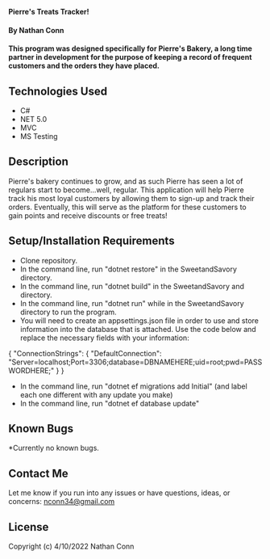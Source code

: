 **Pierre's Treats Tracker!**

#### By **Nathan Conn**

#### This program was designed specifically for Pierre's Bakery, a long time partner in development for the purpose of keeping a record of frequent customers and the orders they have placed.


## Technologies Used

* C#
* NET 5.0
* MVC
* MS Testing



## Description

Pierre's bakery continues to grow, and as such Pierre has seen a lot of regulars start to become...well, regular. This application will help Pierre track his most loyal customers by allowing them to sign-up and track their orders. Eventually, this will serve as the platform for these customers to gain points and receive discounts or free treats!

## Setup/Installation Requirements

* Clone repository.
* In the command line, run "dotnet restore" in the SweetandSavory directory.
* In the command line, run "dotnet build" in  the SweetandSavory and directory.
* In the command line, run "dotnet run" while in the SweetandSavory directory to run the program.
* You will need to create an appsettings.json file in order to use and store information into the database that is attached. Use the code below and replace the necessary fields with your information:

{
    "ConnectionStrings": {
        "DefaultConnection": "Server=localhost;Port=3306;database=DBNAMEHERE;uid=root;pwd=PASSWORDHERE;"
    }
}

* In the command line, run "dotnet ef migrations add Initial" (and label each one different with any update you make)
* In the command line, run "dotnet ef database update"


## Known Bugs

*Currently no known bugs.

## Contact Me

Let me know if you run into any issues or have questions, ideas, or concerns:
nconn34@gmail.com

## License

Copyright (c) 4/10/2022 Nathan Conn